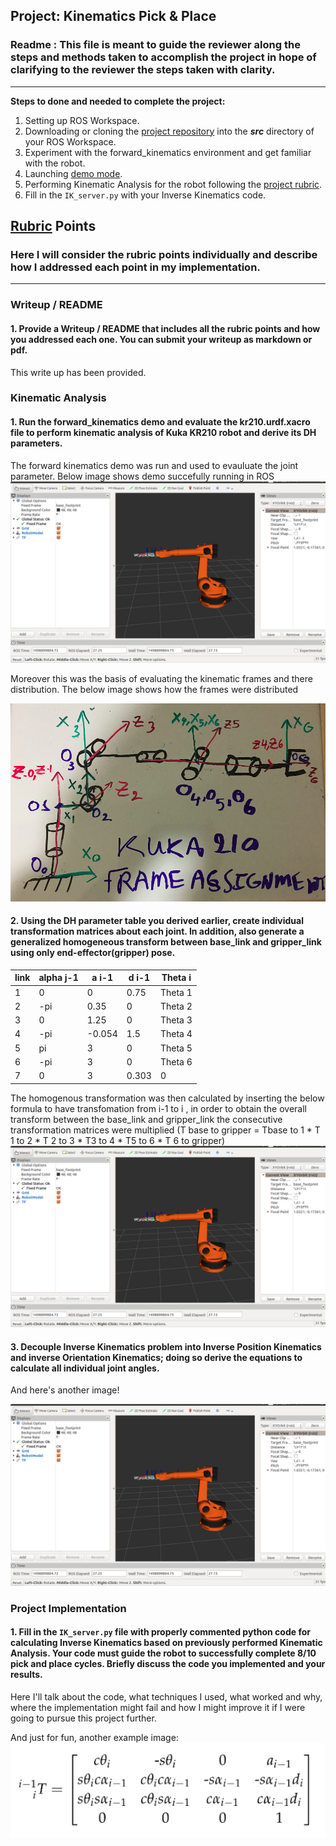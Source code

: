 ## Project: Kinematics Pick & Place
### Readme : This file is meant to guide the reviewer along the steps and methods taken to accomplish the project in hope of clarifying to the reviewer the steps taken with clarity.
---


**Steps to done and needed to complete the project:**  


1. Setting up  ROS Workspace.
2. Downloading or cloning the [project repository](https://github.com/udacity/RoboND-Kinematics-Project) into the ***src*** directory of your ROS Workspace.  
3. Experiment with the forward_kinematics environment and get familiar with the robot.
4. Launching  [demo mode](https://classroom.udacity.com/nanodegrees/nd209/parts/7b2fd2d7-e181-401e-977a-6158c77bf816/modules/8855de3f-2897-46c3-a805-628b5ecf045b/lessons/91d017b1-4493-4522-ad52-04a74a01094c/concepts/ae64bb91-e8c4-44c9-adbe-798e8f688193).
5. Performing Kinematic Analysis for the robot following the [project rubric](https://review.udacity.com/#!/rubrics/972/view).
6. Fill in the `IK_server.py` with your Inverse Kinematics code. 


[//]: # (Image References)

[image1]: ./Results/kuka_arm_frame.png
[image2]: ./Results/demo.png
[image3]: ./Results/matrix.png

## [Rubric](https://review.udacity.com/#!/rubrics/972/view) Points
### Here I will consider the rubric points individually and describe how I addressed each point in my implementation.  

---
### Writeup / README

#### 1. Provide a Writeup / README that includes all the rubric points and how you addressed each one.  You can submit your writeup as markdown or pdf.  

This write up has been provided.

### Kinematic Analysis
#### 1. Run the forward_kinematics demo and evaluate the kr210.urdf.xacro file to perform kinematic analysis of Kuka KR210 robot and derive its DH parameters.

The forward kinematics demo was run and used to evauluate the joint parameter. Below image shows demo succefully running in ROS
![alt text][image2]

Moreover this was the basis of evaluating the kinematic frames and there distribution. The below image shows how the frames were distributed

![alt text][image1]

#### 2. Using the DH parameter table you derived earlier, create individual transformation matrices about each joint. In addition, also generate a generalized homogeneous transform between base_link and gripper_link using only end-effector(gripper) pose.

link | alpha j-1 | a i-1 | d i-1 | Theta i
--- | --- | --- | --- | ---
1 | 0 | 0 | 0.75 | Theta 1
2 | -pi | 0.35 | 0| Theta 2
3 | 0 | 1.25 | 0 | Theta 3
4 | -pi | -0.054 | 1.5 | Theta 4 
5 | pi | 3 | 0 | Theta 5
6 | -pi| 3 | 0 | Theta 6
7 | 0 | 3 | 0.303 | 0

The homogenous transformation was then calculated by inserting the below formula to have transfomation from i-1 to i , in order to obtain the overall transform between the base_link and gripper_link the consecutive transformation matrices were multiplied (T base to gripper = Tbase to 1 * T 1 to 2 * T 2 to 3 * T3 to 4 * T5 to 6 * T 6 to gripper)
![alt text][image2]

#### 3. Decouple Inverse Kinematics problem into Inverse Position Kinematics and inverse Orientation Kinematics; doing so derive the equations to calculate all individual joint angles.

And here's another image! 

![alt text][image2]

### Project Implementation

#### 1. Fill in the `IK_server.py` file with properly commented python code for calculating Inverse Kinematics based on previously performed Kinematic Analysis. Your code must guide the robot to successfully complete 8/10 pick and place cycles. Briefly discuss the code you implemented and your results. 


Here I'll talk about the code, what techniques I used, what worked and why, where the implementation might fail and how I might improve it if I were going to pursue this project further.  


And just for fun, another example image:
![alt text][image3]


